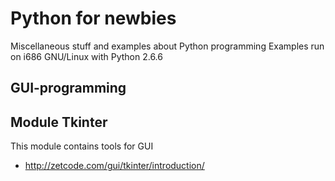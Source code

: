 Python for newbies
==================
Miscellaneous stuff and examples about Python programming
Examples run on i686 GNU/Linux with Python 2.6.6

GUI-programming
---------------

Module Tkinter
--------------
This module contains tools for GUI
- http://zetcode.com/gui/tkinter/introduction/
